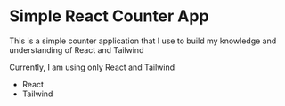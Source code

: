 # Simple React Counter App

This is a simple counter application that I use to build my knowledge and understanding of React and Tailwind

Currently, I am using only React and Tailwind

- React
- Tailwind
